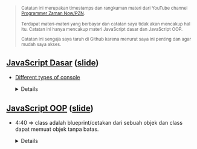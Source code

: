 <blockquote>
<p><small>Catatan ini merupakan timestamps dan rangkuman materi dari YouTube channel <a href="https://www.youtube.com/channel/UC14ZKB9XsDZbnHVmr4AmUpQ">Programmer Zaman Now/PZN</a>.</p>

<p>Terdapat materi-materi yang berbayar dan catatan saya tidak akan mencakup hal itu. Catatan ini hanya mencakup materi JavaScript dasar dan JavaScript OOP.</p>
<p>Catatan ini sengaja saya taruh di Github karena menurut saya ini penting dan agar mudah saya akses.</p>
</small>
</blockquote>

## <a href="https://www.youtube.com/watch?v=SDROba_M42g&list=PL-CtdCApEFH8SS0Gsj9_a0cC0jypFEoSg&index=1&t=98s">JavaScript Dasar</a> (<a href="https://docs.google.com/presentation/d/1dTIkYD_keBljJS78WxU-3ZneJDLdWt5nReO2CUXfFKg/edit">slide</a>)

- <a href="https://dev.to/fatematzuhora/different-use-cases-of-console-log-you-should-use-when-debugging-javascript-30pf">Different types of console</a>
  <details>

    - 4:45:43 => <code>with</code> statement
      <details>
      
      ```
      const person = {
        firstName: "Eko",
        middleName: "Kurniawan",
        lastName: "Khannedy"
      }
      with (person) {
        console.log(firsName);
        console.log(middleName);
        console.log(lastName);
      }
      ```

      </details>

      <p>Meskipun ada with statement, tapi itu tidak direkomendasikan karena membuat sebuah kode menjadi ambigu karena mungkin masih ada variable lain yang menggunakan nama yang sama.</p>
        <details>

        ```
        const person = {
          firstName: "Eko",
          middleName: "Kurniawan",
          lastName: "Khannedy"
        }
        const firstName = "Budi";
        const lastName = "Nugraha";
        with (person) {
          console.log(firsName);
          console.log(middleName);
          console.log(lastName);
        }
        ```

        </details>

    - 5:21:39 => default parameter
      <details>
      
      ```
      function register(name, gender ="UNKNOWN") {
        console.log(name);
        console.Log(gender);
      }
      register("Eko", "MALE");
      register("Budi");
      register("Joko", undefined);
      ```

      </details>

    - 5:24:30 => perbedaan <code>null</code> dengan <code>undefined</code>, kalau null adalah value yang kosong tapi undefined artinya sama sekali valuenya belum diatur/disetel.

    <h3>Rest Parameter</h3>

    - 5:25:45 => Rest parameter adalah fitur di mana kita dapat mengirim data sebanyak-banyaknya pada suatu parameter dan secara otomatis akan diubah menjadi Array. Namun, ada syarat bagi rest parameter ini.
      - hanya boleh satu di function.
      - hanya boleh berada di posisi paling akhir, kecuali memang hanya 1 parameter.
        <details>

        ```
        function sum (name, ...data){
          let total=0
          for (const item of data){
              total += item;
          console.info(CTotal ${name} is ${total}`);
        }
        sum('Orance', 2, 3, 4, 6, 7, 8);
        sum('Apple', 5, 5, 6, 7, 5, 6);
        sum('Banana', 9, 5, 2, 3, 4);
        ```

        </details>

    - 5:32:44 => spread syntax
      <details>

      ```
      function sum(name, ...data){
        let total=0
        for (const item of data){
            total += item;
        console.info(CTotal ${name} is ${total}`);
      }
      sum('Orance', ...[2, 3, 4, 6, 7, 8]);
      sum('Apple', ...[5, 5, 6, 7, 5, 6]);
      sum('Banana', ...[9, 5, 2, 3, 4]);
      ```

      </details>

    - 5:35:05 => Arguments object - sama seperti rest parameter, tapi kelemahannya kita tidak menentukan variablenya. Perlu diingat, bahwa saat ini lebih baik menggunakan rest parameter.
      <details>

      ```
      function oldSum(){
        let total=0
        for (const item of arguments){
            total += item;
        }
        console.info(CTotal is ${total}`);
      }
      oldSum (1, 2, 3, 4, 5, 6, 7, 8, 9, 10);
      ```

      </details>

    - 5:39:07 => function bisa dijadikan variable dalam JavaScript/sangat fleksibel.
      <details>

      ```
      function sayHello(name){
        console.info(`Hello ${name}`);
      }
      let say = sayHello;
      sayHello("Eko");
      say("Budi");
      ```

      </details>

    - 5:42:15 => function juga bisa dijadikan sebagai parameter di function yang lainnya.
      <details>

      ```
      function sayHello(name) {
        document.writeln(`<p>Hello ${name}</p>`);
      }
      
      let say = sayHello; 
      function giveMeName(callback){
          callback("Eko");
      }
      giveMeName(sayHello); //
      giveMeName(say);
      ```

      </details>

    <h3>Anonymous function</h3>

    - 5:45:40 => anonymous function/function tanpa nama
      <details>

      ```
      let say = function (nạme){
        console.info(`Hello ${name}`);
      };
      say("Eko");
      ```

      </details>

    - 5:48:38 => anonymous function di dalam parameter
      <details>

      ```
      function giveMeName (callback){
        callback("Eko");
      }
      giveMeName (function (name){
          console.info(`Hello ${name}`);
      }, parameterSelanjutnya...); //kalau ada
      ```

      </details>

    - 5:52:28 => function yang ada di dalam function lagi, tidak bisa diakses di luar function itu.
      <details>

      ```
      function outer(){
        function inner(){
            console.info("Inner");
        }

        inner()
        inner ();

      }

      outer();
      inner() // ERROR can not access inner function
      ```

      </details>

    - 5:56:16 => scope (global & local)
      <details>

      ```
      // global scope (bisa diakses di mana pun)
      let counter=0;

      function hitMe(){
        // local scope function hitMe (hanya bisa diakses di dalam function)
        counter++; // we can access
      }
      hitMe();
      hitMe();
      console.info(counter);
      ```

      </details>

    - 6:11:06 => recursive
      <details>

      ```
      function factorialRecursive(value){
        if (value === 1){
            return 1;
        } else{
            return value*factorialRecursive(value-1);
      }

      factorialRecursive (5);
      //5*factorialRecursive (4)
      //5*4*factorialRecursive(3)
      //5*4*3*factorialRecursive (2)
      //5*4*3*2*factorialRecursive(1)
      //5*4*3*2*1
      ```

      </details>

    <h3>Function generator</h3>

    - 6:17:00 => function generator berfungsi untuk mengenerasikan data yang dapat diiterasikan seperti array dengan membubuhkan tanda * setelah kata function dan pengembalian datanya menggunakan kata yield. Namun, data pada tipe fungsi generator itu tidak dapat diperlakukan seperti array dengan memanggil indeksnya, meskipun dia dapat diiterasikan. (sederhana)
      <details>

      ```
      function* createNames(){
      yield "Eko";
      yield "Kurniawan";
      yield "Khannedy";
      }
      const names = createNames();
      for (const name of names){
        console.log(name);
      }

      console.info(names[0]) //undefined
      ```

      </details>

    - 6:20:36 => data generator (kompleks)
      <details>

      ```
      function* buatGanjil(value){
        for (leti=1;i<= value; i++){
            if (i%2=== 1){
                yield i;
            }
        }
      }
      const angkaGanjil=buatGanjil(100);
      for (const angka of angkaGanjil) {
          console.info(angka);
      }
      ```

      </details>

    - 6:23:06, 6:24:23 - dst, 6:25:41 => lazy evaluation (data generator) vs eager evaluation (ordinary function)
      <details>

      ```
      // lazy -> hanya akan diiterasikan ketika dieksekusikan
      function* buatGanjil(value){
        for (Leti=1;i<= value; i++){
          if (i%2=== 1){
            console.info(Yield ${i}`);
            yield i;
          }
        }
      }

      // eager -> akan mengenerate Yield 1-100 kemudian baru /diiterasi
      function buatGaniilArray (value){
        const result=[] 
        for (leti=1;i<= value; i++){
          if (i%2=== 1){
            console.info(Yield ${i}`);
            result.push (i);
          }
        }
        return result;
      }

      console.info(numbers.next().value); //Yield 1 -> hanya dieksekusi 1x

      ```

      ```
      function* buatGanjil(value){
        for (Leti=1;i<= value; i++){
          if (i%2=== 1){
                console.info(`Perulangan ke ${i}`);
                yield i;
          }
        }
      }
      const angkaGanjil = buatGanjil(100);
      console.info(angkaGanjil.next().value);
      console.info(angkaGanjil.next().value);
      console.info(angkaGanjil.next().value);

      ```

      </details>

      - 6:26:29 - 6:27:02 => perbandingan eager vs lazy

    - 6:29:58 => arrow function
      - Berikut contoh beberapa kekurangan arrow function:
        - tidak memiliki fitur arguments object
        - tidak bisa menggunakan function generator
        - tidak bisa mengakses this (yang nanti akan dibahas di function di object)
        - tidak bisa mengakses super (yang nanti akan dibahas di JavaScript Object Oriented Programming)
        <details>

        ```
        const sayHello (name) =>{
            const say=`Hello ${name}`;
            console.info(say);
        }
        sayHello("Eko");
        ```

      - 6:34:16 => Atau menggunakan arrow function tanpa blok <code>{}</code>, contohnya: <code>const sayHelllo (name) => console.info(`Hello ${name}`);</code>, <code>sayHello("Eko")</code>.
      - 6:37:52 => jika parameter hanya 1 (name) <code>const sayHello = name => console.info('Hello ${name}');</code>
      - 6:39:11 => arrow function sebagai parameter
        <details>

        ```
        function giveMeName(callback){
          callback("Eko");
        }
        giveMeName((name) => console.info(`Hello ${name}`));
        ```

        </details>

    - 6:41:40 => closure adalah kombinasi fungsi dan bundel referensi ke data disekitarnya, sehinnga dengan closure kita dapat melemparkan data lokal dan referensi datanya ke luar dari lingkupan lokalnya.
      <details>

      ```
      function createAdder(value){
      const owner="Eko";
      function add(param){
            console.info(owner);
            return value+param;
      }
      return add;
      }
      const addTwo = createAdder(2);
      console.info(addTwo (10)); //Eko //12
      console.info(addTwo (20)); //Eko //22
      ```

      </details>

    - 6:48:35 => Object method/fungsi di dalam properti objek
      <details>

      ```
      const person = {
        name: "Eko",
        sayHello; function (name){
            alert(`Hello ${name}`);
        }
      };
      person.sayHello("Budi");
      ```

      ```
      const person{
        name: "Eko"
      };
      person.sayHello=function (name){
          alert(`Hello ${name});
      }
      ```

      </details>

    <h3>This dalam JavaScript</h3>

    - 6:52:38 => kata kunci <code>this</code>
      - Kata kunci this adalah referensi ke object milik siapa
      - Tiap lokasi kata kunci this, bisa berbeda-beda referensi pemilik nya
      - Dalam Object Method, this merupakan referensi ke object pemilik function nya
      - Di global scope, this merupakan referensi ke global object (di browser biasanya Window)
      - Dalam function, this merupakan referensi ke global object (di browser biasanya Window)
      - Di function dengan strict mode (akan dibahas nanti), this adalah undefined
      - Dalam event, this merupakan referensi ke element yang menerima event (dibahas di materi Document Object Model)

        <details>

        ```
        //scope global
        console.info(this); //Window in browser
        ```

        ```
        //scope lokal
        const person={
          name: "Eko",
          sayHello: function (value){
              // this=person
              console.info(`Hi ${name}, my name is ${this.name}'); 
              //tanpa this akan mengakses value
          }
        }
        person.sayHello("Budi");
        ```
    - 7:02:41 => arrow function tidak dapat menggunakan this
      <details>

      ```
      const person 
        name: "Eko",
        sayHello: (value) =>{I
            console.info(`Hello ${value}`); //tidak dapat mengakses this.name
        }
      };
      person.sayHello("Budi");
      ```
      </details>

    <h3>Getter & Setter</h3>

    - 7:05:36 => getter menjadikan fungsi pada sebuah objek <code>{}</code> dapat diakses selayaknya sebuah properti.
      <details>

      ```
      const person={
        firstName: "Eko",
        lastName: "Kurniawan", 11
        get fullName(){
            return ${this.firstName} ${this.lastName}`;
        }
      }
      // otomatis memanggil get fullName()
      console.info(person.fullName);
      ```

      </details>

    - 7:09:52 => setter
      <details>

      ```
      const person={
        firstName: "Eko",
        lastName: "Kurniawan", 11
        get fullName(){
            return ${this.firstName} ${this.lastName}`;
        },
        set fullName(val){
          const array = val.split(" ");
          this.firstName = array[0]; 
          this.lastName = array[1]; 
        }
      }
      person.fullName = "Budi Nugraha";
      console.table(person);

      person.fullName = "Joko Morro";
      console.table(person);

      person.fullName = "Eko Khannedy";
      console.table(person);

      ```

      </details>

    <h3>Let vs Var</h3>

    - 7:15:43 => var tidak direkomendasikan karena tidak memiliki scope dan dapat membingungkan
      <details>

      ```
      // Global scope
      let i = 20; //jika diganti menggunakan var, maka i menjadi 10
      for (let i = 0; i < 10; i++){
        // Local scope
        console.info(Local ${i}`);
      }
      console.info(Global ${i}`);
      ```

      </details>

    <h3>Destructuring</h3>

    - 7:19:19 => destructuring merupakan fitur untuk membongkar value pada array/objek ke dalam variable-variable baru, sehingga pengambilan data pada array/objek dapat dilakukan tanpa pengambilan data satu per satu.
      <details>

      <h3>Array</h3>
            
      ```
      const names=["Eko", "Kurniawan", "Khannedy", "Budi", "Joko"];
      const [firstName, middleName, lastName, ...otherş]=names;
      console.info(others);
      console.info(firstName);
      ```

      <h3>Objek</h3>

      ```
      const person={
        firstName: "Eko",
        lastName: "Khannedy"
        address:{
            street: "Jalan Belum Ada"
            city: "Jakarta",
            country: "Indonesia"
        },
        hobby: "Game"
        channel: "Programmer Zaman Now"
      };

      const {firstName, lastName, address, ...others} = person;
      console.info(firstName);
      console.info(lastName);
      console.info(address);
      console.info(others);
      ```

      <h3>Destructuring nested object</h3>

      ```
      const person={
        firstName: "Eko",
        lastName: "Khannedy"
        address:{
            street: "Jalan Belum Ada"
            city: "Jakarta",
            country: "Indonesia"
        },
        hobby: "Game"
        channel: "Programmer Zaman Now"
      };

      const {firstName, lastName, address: {country, city, street}, ...others} = person;
      //address tidak bisa lagi diakses karena sudah di destructured

      console.infofirstName);
      console.info(lastName);
      console.info(country);
      console.info(city);
      console.info(street);
      console.info(others);
      ```

      </details>

    - 7:30:12 => destructuring in function parameter
      <details>

      <h3>Objek</h3>

      ```
      function displayPerson({firstŅame, middleName, lastName}){
        console.info(firstName);
        console.info(middleName);
        console.info(lastName);
      }
      const person={
          firstName: "Eko",
          middleName: "Kurniawan",
          LastName: "Khannedy"
      };
      displayPerson(person);
      ```

      <h3>Array</h3>

      ```
      function sum([first, seçond]){
        return first+second;
      }
      console.info(sum([10, 10]))
      console.info(sum([20, 10]))
      ```

      </details>

    - 7:33:58 => Default value in destructuring array
      <details>

      ```
      const names=["Eko", "Kurniawan"];
      const [firstName, middleName, lastName = "Khannedy"] = names;
                  
      console.info(firstName);
      console.info(middleName);
      console.info(lastName);
      ```

      </details>

    - 7:37:43 => menggunakan nama variable lain dalam destructuring
      <details>

      ```

      const person={
        firstName: "Eko",
        middleName: "Budi",
        lastName: "Khannedy"  
      };

      const{
        firstName: namaDepan,
        middleName: namaTengah="Kurniawan"
        lastName: namaBelakang} = person;
      
      console.info(namaDepan);
      console.info (namaTengah);
      console.info(namaBelakang);
      ```

      </details>

    <h3>Strict mode</h3>

    - 7:39:53 => secara default kode program yang kita buat pada JavaScript adalah sloopy mode, bukan strict mode. Dalam ECMAScript5, diperkenalkan mode strict, di mana ketika dijalankan akan mengubah beberapa cara kerja JavaScript yaitu:
      - Merubah beberapa JavaScript error dari yang tadinya silent error, menjadi throw error (terlihat)
      - Memperbaiki beberapa kesalahan engine JavaScript untuk optimisasi
      - <a href="https://developer.mozilla.org/en-US/docs/Web/JavaScript/Reference/Strict_mode/Transitioning_to_strict_mode">Menolak beberapa kode perintah yang kedepannya akan digunakan di ECMAScript</a>.
    - 7:42:32, 7:43:24 => cara menggunakan strict mode yaitu dengan menambahkan string 'use strict' di awal baris JavaScript atau di awal fungsi.
      <details>

      ```
      function useStrictMode(){
        'use strict';
        const person={
            firstName: "Eko"
        }
        with (person){
            console.info(firstName);
        }
      }
      
      useStrictMode();
      ```

      </details>

    <h3>Debugger</h3>

    - 7:47:20, 7:50:43 => debugger merupakan fitur untuk memecahkan masalah dengan menghentikan kode program pada titik tertentu/breakpoint lalu melihat seluruh variable yang ada pada saat kode itu terhenti. Tambahkan kata kunci <code>debugger</code> agar kode program dapat didebug.
      <details>

      <h3>Contoh kode yang mau didebug</h3>

      ```
      function createFullName(firstName, middleName, lastName){
        debugger; //tambahkan kata kunci debugger agar bisa didebug
        const fulLName=${firstName} ${LastName} ${LastName}`
        return fullName;
      }
      const name = createFullName("EKo", "Kurniawan", "Khannedy");
      console.info(name);
      ```

      </details>

      - 7:51:39 => ketika debug kita dapat melihat scope dari program kita, breakpoint, DOM breakpoint, dan global listeners.
        - 7:52:46, 7:53:04 => ketika kita klik bagian program kita, maka kita bisa menambahkan breakpoint/beberapa stop. Setelah kita resume, programnya akan berjalan dan berhenti pada breakpoint yang kita buat.

  </details>

## <a href="https://www.youtube.com/watch?v=aviAyIK5oSU&list=PL-CtdCApEFH8SS0Gsj9_a0cC0jypFEoSg&index=2">JavaScript OOP</a> (<a href="https://docs.google.com/presentation/d/1kZJB3w5Zgnr4bUCjHMs9LdBGurnT8PR57f7U9h9vGzg/edit">slide</a>)

- 4:40 => class adalah blueprint/cetakan dari sebuah objek dan class dapat memuat objek tanpa batas.
  <details>

    <details>

    <img src="https://i.postimg.cc/tCzgg01d/class-js.png"></img>

    <p>Objek dalam class di atas adalah eko, joko, budi yang terbentuk dari class parent yang di atasnya.</p>

    </details>

  <h3>Constuctor function</h3>

  - 9:27 => JavaScript pada awalnya dibuat sebagai bahasa yang prosedural, bukan OOP dan memang implementasi OOP dalam Js tidak sedetail bahasa pemrograman lain seperti Java atau C++.
  - 14:38 => constructor function - <code>function Person()...</code>, huruf awal pada constructornya huruf kapital.
    - 16:45 => kita dapat menambahkan kata <code>new</code> diikuti dengan nama constructor functionnya.
      <details>

      ```
      function Person() {
        
      }

      const eko = new Person();
      ```

      </details>

  - 19:20 => property di constructor function
    <details>

    ```
    function Person() {
      this.firstName = "";
      this.lastName = "";
    }

    const eko = new Person();
    eko.lastName = "Khannedy";
    ```

    </details>

  - 24:25 => method di constructor function
    <details>

    ```
    function Person(){
        this.firstName = "";
        this.lastName = "";
        this.sayHello = function (name){
            console.info(`Hello ${name}, my name is ${this.firstName}`)
      }
    }

    const eko = new Person();
    eko.firstName = "Eko";
    eko.sayHello("Joko");
    ```

    </details>

  - 28:44 => parameter di constructor function
    <details>

    ```
    function Person(firstName, lastName)
        this.firstName=firstName;
        this.lastName=lastName;
        this.sayHello=function (name){
            console.infoCHello ${name}, my name is ${this.firstName}`)
        }
    }
    const eko = new Person("Eko", "Kurniawan");
    eko.sayHello("Joko");
    ```

    </details>

  - 31:49 => constuctor inheritance digunakan untuk mewariskan semua property yang dibuat dari parentnya dengan menggunakan metode <code>.call(this, parameter)</code>

    <details>

    ```
    function Employee(firstName){
        this.firstName=firstName;
        this.sayHello function (name){
            console.info('Hi ${name}, my name is ${this.firstName}`)
        }
    }
    function Manager(firstName, lastName){
        Employee.call(this, firstName)
        this.lastName=lastName;
    }
    const eko = new Manager("Eko", "Khannedy");
    console.info(eko);
    ```

    </details>

  <h3>Prototype</h3>

  - 38:08 => prototype secara otomatis dibuat ketika function dibuat, misal ketika membuat function Person, maka Person.prototype juga akan dibuat.
  - 40:05 => diagram prototype
  - 43:05, 43:24 => ketika kita menambah properti ke instance object, hanya instance objek itu yang berubah, objek yang tidak diubah akan tetap sama.
    <details>

    ```
    function Person (firstName, lastName){
      this.firstName=firstName;
      this.LastName=lastName;
      this.sayHello=function (name){
          console.info CHello ${name}, my name is ${this.firstName})
      }
    }
    
    const eko=new Person("Eko", "Khannedy");

    // ini hanya untuk instance object eko
    eko.sayBye=function (){
        console.info("Good Bye")
    }
    ```

    </details>

  - 44:25 => menambahkan property ke prototype
    <details>

    ```
    function Person (firstName, lastName){
      this.firstName=firstName;
      this.LastName=lastName;
      this.sayHello=function (name){
          console.info CHello ${name}, my name is ${this.firstName})
      }
    }
    Person.prototype.sayBye=function (){
      console.info("Good Bye");
    }
    Person.prototype.run=function (){
        console.info ('${this.firstName} is running');
    }
    ```

    - 45:50 => pada kode di atas kita tidak menambahkan instance ke dalam objeknya, sehingga di dalam console browser tidak akan muncul, tetapi hanya akan terlihat di dalam <code>__proto__</code> pada console browser.

    </details>

  - 46:57 => ketika kita mengakses property di instance object, pertama akan dicek apakah property itu ada di object tersebut, jika tidak ada maka baru akan di cek di __proto__ (prototype), begitu seterusnya sampai berakhir di Object Prototype.
    <details>

    <img src="https://i.postimg.cc/Pr8j5wLm/proto.png"></img>

    <p>Pengecekan instance dari atas ke bawah, jika pada bagian atas instance yang dicari sudah ketemu, maka bagian yang bawahnya tidak akan dilanjutkan untuk dicari lagi.</p>

    </details>

  - 52:27, 56:46, 57:48 (bagian bawah menang) => prototype inheritance yang salah
    <details>

    ```
    function Employee(name){
      this.name = name;
    }
    function Manager(name){
      this.name = name;
    }
    
    Manager.prototype = Employee.prototype; //kesalahan ada di sini
    Manager.prototype.sayHello = function (name){
      console.info('Hello ${name}, my name is Manager ${this.name}');
    }
    Employee.prototype.sayHello =function (name){
      console.info('Hello ${name}, my name is Employee ${this.name}');
    }

    const employee = new Employee("Budi");
    employee.sayHello("Joko")
    const manager = new Manager("Eko");
    manager.sayHello("Joko")

    //output:
    //Hello Joko, my name is
    //Employee Budi
    //Hello Joko, my name is
    //Employee Eko
    ```

    <p>Kenapa <code>Manager.prototype = Employee.prototype</code> ini salah? Karena sebetulnya kita overwritting <code>Manager.prototype</code> menjadi <code>Employee.prototype</code>.</p>

    </details>

  - 58:16 => lalu bagaimana yang benar? seharusnya prototype dari manager yang mengacu kepada prototype dari employee.
    <details>

    ```
    function Employee(name){
      this.name = name;
    }
    function Manager(name){
      this.name = name;
    }
    
    Manager.prototype = Object.create(Employee.prototype); //yang benar
    Manager.prototype.sayHello = function (name){
      console.info('Hello ${name}, my name is Manager ${this.name}');
    }
    Employee.prototype.sayHello =function (name){
      console.info('Hello ${name}, my name is Employee ${this.name}');
    }

    const employee = new Employee("Budi");
    employee.sayHello("Joko")
    const manager = new Manager("Eko");
    manager.sayHello("Joko")
    ```

    </details>

  <h3>Class</h3>

  - 1:02:55 => Pembuatan instance objectnya sama dengan constructor function.
  - 1:04:48 => Sebenarnya di belakang OOP JS, konsepnya tetap masih prototype.
    <details>

    ```
    class Person {
    }
    const eko = new Person();
    console.info(eko);
    ```
    <p>Hal ini sama dengan kode di bawah</p>

    ```
    Person.prototype.sayHello = function {
    }

    const eko = new Person();
    console.info(eko);
    ```

    </details>

  - 1:05:30 => constuctor di class
    <details>

    ```
    class Person{
      constructor(name){
        console.log('Membuat Person ${name}');
    }
    const eko = new Person("Eko"); 
    //parameter "Eko" akan dikirim ke constructor name
    console.info(eko);
    ```

    </details>

  - 1:08:30 => property di class
    <details>

    ```
    class Person{
      constructor(name){
          this.name=name;
      }
    }
    const eko=new Person("Eko");
    console.info(eko.name);
    ```
    <img src="https://i.postimg.cc/90Dw1RZY/property-name.png"></img>

    </details>

  - 1:11:13 => di class, penambahan method secara otomatis akan masuk ke prototype, sehingga kita bisa menghindari kesalahan mengoverwrite data
    <details>

    ```
    class Person{
      constructor(name){
          this.name = name
      }
      sayHello(name){
          console.info(`Hi ${name}, my name is ${this.name}`);
      }
    }
    ```

    </details>

  - 1:16:18 => class inheritance
    <details>

    ```
    class Employee{
        sayHello(name){
            console.info('Hi ${name}, my name is employee ${this.name}');
        }
    }
    class Manager extends Employee{
        sayHello(name){
            console.info('Hi ${name}, my name is manager ${this.name}');
        }
    }
    const budi=new Employee();
    budi.name = "Budi";
    budi.sayHello("Joko");

    const eko = new Manager();
    eko.name = "Eko";
    eko.sayHello("Joko");
    ```

    </details>

  - 1:21:36 => constructor inheritance adalah eksekusi constructor lain untuk ditambahkan ke instance objeknya dengan menggunakan <code>super</code>.
    <details>

    ```
    class Employee{
      constructor (name){
        this.name = name;
      }
      
      sayHello(name){
          console.info(`Hello ${name}, my name is employee ${this.name}');
      }
    }

    class Manager extends Employee{
        sayHello(name){
          console.info(`Hello ${name}, my name is manager ${this.name}');
        }
    }

    const budi=new Employee("Budi");
    budi.sayHello("Joko");
    const eko=new Manager ("Eko");
    eko.sayHello ("Joko");
    ```

    </details>

    - 1:24:53 => saat kita buat constructor di child classnya, kita wajib memanggil constructor dari parentnya
      <details>

      ```
      class Employee{
        constructor (firstName){
            this.firstName=firstName;
        }

        sayHello(name){
            console.info(`Hello ${name}, my name is employee ${this.firstName}')
        }
      }

      class Manager extends Employee{
          constructor (firstName, lastName){
              super(firstName);
              this.lastName=lastName;
          }

          sayHello(name){
              console.info(CHello ${name}, my name is manager ${this.firstName} ${this.lastName});
          }
      }

      const budi=new Employee ("Budi")
      budi.sayHello("Joko");
      const eko=new Manager("Eko", "Khannedy");
      eko.sayHello ("Joko");
      ```

      </details>

  - 1:28:20, 1:29:16 => kata kunci super juga dapat kita gunakan untuk mengakses method parent classnya dengan menggunakan super titik dan nama functionnya
    <details>

    ```
    class Shape{
        paint(){ //parent class
            console.info("Paint Shape")
        }
    }
    class Circle extends Shape{
        paint(){
            super.paint(); // memanggil paint() method parent class
            console.info("Paint Circle");
        }
    }
    ```

    </details>

  - 1:33:21 => Getter & setter di class
    <details>

    ```
    class Person{
      constructor(firstName, lastName){
          this.firstName=firstName;
          this.lastName=lastName;
      }
      
      get fullName (){
        return '${this.firstName} ${this.lastName}';
      }
      set fullName (value){
        const result=value.split(" ");
        this.firstName=result[0];
        this.lastName=result[1];
      }
    }
    const eko = new Person("Eko", "Khannedy");
    console.info(eko);

    eko.fullname = "Budi Nugraha";
    console.info(eko);
    ```

    </details>

  <h3>Public class field</h3>

  - 1:38:48 => <a href="https://github.com/tc39/proposal-class-fields">class field</a> - proposal ini belum final tetapi sudah ada yang memakainya
  - 1:38:55 => public & private class field (secara default sebetulnya sifatnya bersifat public)
  <details>

    ```
    class Customer{
        firstName;
        lastName;
        balance=0;
    }
    const eko=new Customer();
    console.info(eko);
    ```

    </details>

  - 1:43:56 => public class field dan (mengubah data menggunakan) constructor
    <details>

    ```
    class Customer{
      firstName;
      lastName;
      balance=0;

      constructor(firstName, lastName){
          this.firstName=firstName;
          this.lastName=lastName;
      }
    }
    const eko=new Customer("Eko", "Kurniawan");
    console.info(eko);
    ```

    </details>

  <h3>Private class field</h3>

  - 1:45:38 => untuk membuat field secara private, kita cukup memberikan tanda '#' untuk menjadikan fieldnya hanya dapat diakses dari dalam class
    <details>

    ```
    class Counter{
        #counter=0 //private

        increment (){
            this.#counter++;
        }
        decrement (){
            this.#counter--;
        }
        get(){
            return this.#counter;
        }
    }

    const counter = new Counter(); 

    //tidak bisa diakses karena mengakses #counter dari luar
    counter.counter = 100 

    //bisa dilakukan karena ada method di dalamnya yang mengakses #counter
    counter.increment(); 
    counter.increment();
    Counter.increment();
    Counter.increment();
    counter.increment();

    console.info(counter.get());
    ```

    </details>

  - <a href="https://github.com/tc39/proposal-private-methods">private method</a>
  <details>

    ```
    class Person{
      say (name){
        if (name){
            this.#sayWithName(name);
          } else{
            this.#sayWithoutName();
          }
        #sayWithoutName (){
          console.info("Hello");
        }
        #sayWithName (name){
          console.info(Hello ${name}`);
        }
    }

    const eko = new Person();
    eko.say("Budi");
    eko.#sayWithoutName(); //error
    ```

    </details>

  - 1:54:44 => instance of digunakan untuk mengecek apakah sebuah objek merupakan instance dari class tertentu atau bukan dengan nilai kembalian boolean (true/false). Jika kita menggunakan typeof maka nilai kembaliannya bukan boolean tetapi object.
    <details>

    ```
    class Employee{
    }

    class Manager{
    }

    const budi=new Employee();
    const eko=new Manager();
              
    console.log(typeof budi) //object

    console.info(budi instanceof Employee); // true
    console.info(budi instanceof Manager); // false
    console.info(eko instanceof Employee); // false
    console.info(eko instanceof Manager); // true
    ```

    </details>

  - 1:58:08 => operator instance of mendukung class inheritance untuk mengecek apakah sebuah objek merupakan instance dari class tertentu
    <details>

    ```
    class Employee{
    }
    class Manager extends Employee{
    }
    const budi=new Employee();
    const eko=new Manager();

    console.info(budi instanceof Employee); // true
    console.info(budi instanceof Manager); false
    console.info(eko instanceof Employee); // false => berubah menjadi true
    console.info(eko instanceof Manager); // true
    ```

    <p>Kenapa berubah menjadi true? Karena meskipun eko dibuat dari Manager, tetapi dia adalah turunan dari Employee, sehingga kemampuan yang dimiliki dari Employee otomatis dimiliki oleh Manager</p>

    </details>

  <h3>Static class field</h3>

  - 2:00:55, 2:01:20
    <p>static adalah kata kunci yang bisa kita tambahkan sebelum field atau method, biasannya ketika kita membuat field atau method, maka secara otomatis field akan menjadi property di instance object, dan method akan menjadi function di prototype.</p>
    <p> Jika kita tambahkan static, maka hal itu tidak terjadi. Jika kita tambahkan static dalam class field, secara otomatis field tersebut bukan lagi milik instance object, melainkan milik class nya itu sendiri.</p>
    <p><b>Biasanya static digunakan jika kita ingin membuat utility field atau function</b>. Cara mengakses static class field pun tidak lagi lewat object, melainkan lewat class nya. <b>Static class field bisa diartikan sifatnya global</b>, tidak peduli diakses dimana atau siapa yang mengakses, hasilnya akan sama.</p>
    <details>

    <h3>Dengan static</h3>

    ```
    class Configuration{
        static name="Belajar JavaScript Dasar";
        static version=1.0;
        static author="Eko Kurniawan";
    }
    ```

    <h3>Tanpa static</h3>

    ```
    class Configuration{
        name="Belajar JavaScript Dasar";
        version=1.0;
        author="Eko Kurniawan";
    }

    const config = new Configuration();
    console.info(config);
    console.info(config.name); //undefined
    ```

    <p>2:03:47 => properties dari <code>name, version, author</code> akan menjadi property/field dari config objeknya yang baru diinisiasikan. Tetapi, ketika kita jadikan static, objek confignya kosong jadi ketiganya tidak ikut ke dalam objeknya melainkan dia ada dalam class Configurationnya. Lalu bagaimana cara mengaksesnya? Karena jika kita langsung <code>console.info(config.name)</code>, maka hasilnya akan undefined.</p>
    <p>Cara mengaksesnya adalah seperti ini:</p>

    ```
    console.info(Configuration.name);
    console.info(Configuration.version);
    console.info(Configuration.author);
    ```

    <p>Jadi langsung menyebutkan nama classnya dan dapat diakses secara global.</p>
    <p>Misal kita ubah nama authornya <code>Configuration.author = "Eko Khannedy"</code>, maka authornya juga akan ikut berubah.</p>

    </details>

  - 2:07:12 => Static method
    <details>

    ```
    class MathUtil{
      static sum(...numbers){
          let total=0;
          for (const number of numbers){
              total += number;
          }
          return total;
      }
    }
    const sum=MathUtil.sum(1, 1, 1, 1, 1, 1);
    console.info(sum);
    ```

    </details>

  <h3>Error</h3>

  - 2:10:11 => <code>class erorr</code> di JavaScript merupakan kepala seluruh error yang terjadi di class dan seluruh jenis error yang ada di dalam JS di dokumentasikan <a href="https://developer.mozilla.org/en-US/docs/Web/JavaScript/Reference/Global_Objects/Error?retiredLocale=id">di sini</a>.
  - 2:11:29 => kita dapat melakukan <code> throw error</code> untuk dapat melihat errornya apa.
    <details>

    ```
    class MathUtil{
      static sum(...numbers){      
          if (numbers.length === 0){
              throw new Error("Total parameter harus lebih dari 0");
          }
          let result=0;
          for (const number of numbers){
              result += number;
          }
          return result;
      }
    }
    console.info (MathUtil.sum()); //Uncaught Error: pesan error kita
    console.info (MathUtil.sum(1, 1, 1, 1, 1));
    ```

    </details>

  - 2:15:37, 2:16:37 => Error handling (try & catch)
    <details>

    ```
    class MathUtil{
      static sum(...numbers){      
          if (numbers.length === 0){
              throw new Error("Total parameter harus lebih dari 0");
          }
          let result=0;
          for (const number of numbers){
              result += number;
          }
          return result;
      }
    }

    try{
      console.info(MathUtil.sum ());
      console.info("Kode Block Try Akan Berhenti");
    } catch(error){
      console.error(`Terjadi error:${error.message}`);
    }

    console.info("Kode Program Tidak Akan Berhenti");
    ```

    </details>

  - 2:21:15 => kata kunci finally akan selalu dieksekusi setelah try-catch selesai
    <details>

    ```
    class MathUtil{
      static sum(...numbers){      
          if (numbers.length === 0){
              throw new Error("Total parameter harus lebih dari 0");
          }
          let result=0;
          for (const number of numbers){
              result += number;
          }
          return result;
      }
    }

    try{
      console.info(MathUtil.sum 0);
      console.info ("Kode Block Try Akan Berhenti");
    } catch (error){
      console.error(Terjadi error:${error.message});
    } finally{
      console.info("Kode Program Selesai");
    }

    console.info("Kode Program Tidak Akan Berhenti");
    ```

    </details>

  - 2:23:30 => try dengan finally tanpa menggunakan catch
    <details>

    ```
    class Counter{
      constructor (){
          this.value 1;
      }
      next(){
          try{
            return this.value;
          } finally{
              this.value++;
          }
      }
    }
    const counter=new Counter();
    console.info(counter.next());
    console.info(counter.next());
    console.info(counter.next());
    console.info(counter.next());
    console.info(counter.next());
    ```

    <p>Contoh kegunaan try & finally ini ketika kita hendak mengembalikan value tetapi terhalang oleh value yang telah terlebih dahulu di return.</p>

    ```
    class Counter{
      #counter=0;
      next(){
          return this.#counter;
          this.#counter++;
      }
    }

    const counter=new Counter();
    console.info(counter.next());
    console.info (counter.next());
    console.info(counter.next());
    console.info(counter.next());
    console.info(counter.next());
    ```

    </details>

  - 2:26:23 => membuat class error secara manual
    <details>

    ```
    class ValidationError extends Error{
      constructor(message, field){
          super(message);
          this.field=field;
      }
    }
    ```
    
    <p>2:29:19 => cara menggunakannya</p>

    ```
    class MathUtil{
      static sum(...numbers){
          if (numbers.length 0){
              throw new ValidationError("Total parameter harus lebih dari 0", "numbers");
          }

          Let result=0;
          for (const number of numbers){
              result += number;
          }
          return result;
        }
    }
    ```

    <p>2:30:04 => Kegunaan membuat class error adalah kita dapat menyisipkan informasi tambahan seperti kita dapat memberitahukan field mana yang error seperti yang ada di <code>throw new ValidationError("Total parameter harus lebih dari 0", "numbers")</code>, kita mau memberitahukan bahwa yang error adalah numbersnya.</p>

    <p>2:30:32 => Kita dapat mengupdate try-catch kita untuk mendapatkan error message yang lebih rinci seperti di bawah ini.</p>

    ```
    try{
      console.info(MathUtil.sum 0);
      console.info ("Kode Block Try Akan Berhenti");
    } catch (error){
        if (error instanceof ValidationError){
          console.errorCTerjadi error di field ${error.field} dengan error:${error.message}`)
        } else{
          console.error(`Terjadi error:${error.message}`);
        }
    }
    ```

    </details>

  - 2:33:05, 2:34:41 => iterable dan iterator
    <details>

    ```
    interface Iterable<T>{
      [Symbol.iterator](): Iterator<T>; //T adalah datanya
    }
    ```

    <p>2:35:16 => Kontrak iterator (dalam TypeScript)</p>

    ```
    interface Iterator<T, TReturn=any, TNext=undefined>{
      next(...args: []|[TNext]): IteratorResult<T, TReturn>;
      return?(value?: TReturn): IteratorResult<T, TReturn>;
      throw? (e?: any): IteratorResult<T, TReturn>;
    }
    ```

    <p>2:36:08 => Kontrak: IteratorResult (dalam TypeScript)</p>

    ```
    interface IteratorYieldResult<TYield>{
      done?: false;
      value: TYield;
    interface IteratorReturnResult<TReturn>{
      done: true;
      value: TReturn;
    }
    type IteratorResult<T, TReturn=any> IteratorYieldResult<T>|IteratorReturnResult<TReturn>; 
    ```

    <p>2:37:41 => cara kerja iterable dan iterator</p>
    <p>Jika kita mengikuti kontrak Iterable, maka object yang kita buat akan bisa dilakukan iterasi menggunakan for-of.</p>
    <p>Setiap kita melakukan perulangan, object Iterator akan dibuat. Hal ini menjadi aman jika kita melakukan iterasi berulang-ulang, karena Iterator baru akan dibuat terus menerus.</p>

    ```
    class CounterIteratorResult{
      constructor(value, done){
          this.done=done;
          this.value=value;
      }
    }
    ```

    <p>Kode utuh</p>

    ```
    class CounterIteratorResult{
      constructor (value, done){
          this.value=value;
          this.done=done;
      }
    }
    class CounterIterator{
        constructor (value, max){
            this.value=value;
            this.max=max;
        }
        next(){
            try{
                if (this.value>this.max){
                    return new CounterIteratorResult(this.value, true);
                  }else{
                    return new CounterIteratorResult(this.value, false);
            }finally{
                this.value++;
            }
        }
    }

    class Counter{
      constructor (value, max){
          this.value=value; 
          this.max=max;
      }
      [Symbol.iterator](){
          return new CounterIterator (this.value, this.max);
      }
    }

    const counter=new Counter(1, 10)
    for (const element of counter){
        console.info(element);
    }
    ```

    </details>

  </details>
